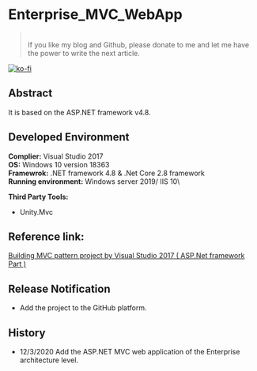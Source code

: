 # Enterprise_MVC_WebApp
>\
>If you like my blog and Github, please donate to me and let me have the power to write the next article.

[![ko-fi](https://www.ko-fi.com/img/githubbutton_sm.svg)](https://ko-fi.com/F1F82YR41)
## Abstract
It is based on the ASP.NET framework v4.8.
## Developed Environment
**Complier:** Visual Studio 2017\
**OS:** Windows 10 version 18363\
**Framewrok:** .NET framework 4.8 & .Net Core 2.8 framework\
**Running environment:** Windows server 2019/ IIS 10\

**Third Party Tools:**
 - Unity.Mvc

## Reference link:
[Building MVC pattern project by Visual Studio 2017 ( ASP.Net framework Part )](https://davidskyspace.com/?p=168)

## Release Notification
- Add the project to the GitHub platform.

## History
- 12/3/2020 Add the ASP.NET MVC web application of the Enterprise architecture level. 
